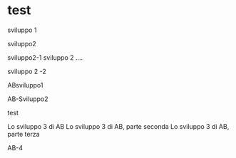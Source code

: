 # test

 sviluppo 1


 sviluppo2

 
 sviluppo2-1
 sviluppo 2 ....
 
  sviluppo 2 -2
 
 ABsviluppo1
 
 AB-Sviluppo2
 
test



Lo sviluppo 3 di AB
Lo sviluppo 3 di AB, parte seconda
Lo sviluppo 3 di AB, parte terza

AB-4